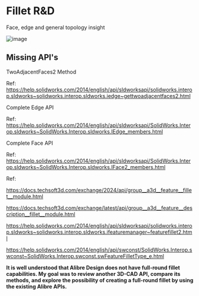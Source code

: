 # Fillet R&D

Face, edge and general topology insight

![image](https://github.com/Testbed-for-Alibre-Design/Fillet_R-D/assets/5302428/a16ef596-5409-4423-8627-7ff12f950a43)

## Missing API's

TwoAdjacentFaces2 Method

Ref: https://help.solidworks.com/2014/english/api/sldworksapi/solidworks.interop.sldworks~solidworks.interop.sldworks.iedge~gettwoadjacentfaces2.html

Complete Edge API

Ref: https://help.solidworks.com/2014/english/api/sldworksapi/SolidWorks.Interop.sldworks~SolidWorks.Interop.sldworks.IEdge_members.html

Complete Face API

Ref: https://help.solidworks.com/2014/english/api/sldworksapi/SolidWorks.Interop.sldworks~SolidWorks.Interop.sldworks.IFace2_members.html

Ref:

https://docs.techsoft3d.com/exchange/2024/api/group__a3d__feature__fillet__module.html

https://docs.techsoft3d.com/exchange/latest/api/group__a3d__feature__description__fillet__module.html

https://help.solidworks.com/2014/english/api/sldworksapi/solidworks.interop.sldworks~solidworks.interop.sldworks.ifeaturemanager~featurefillet2.html

https://help.solidworks.com/2014/english/api/swconst/SolidWorks.Interop.swconst~SolidWorks.Interop.swconst.swFeatureFilletType_e.html


**It is well understood that Alibre Design does not have full-round fillet capabilities. My goal was to review another 3D-CAD API, compare its methods, and explore the possibility of creating a full-round fillet by using the existing Alibre APIs.**
